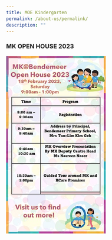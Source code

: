 ```yaml
---
title: MOE Kindergarten
permalink: /about-us/permalink/
description: ""
---
```

### MK OPEN HOUSE 2023


![](/images/MKopenhse_reduced.jpg)

